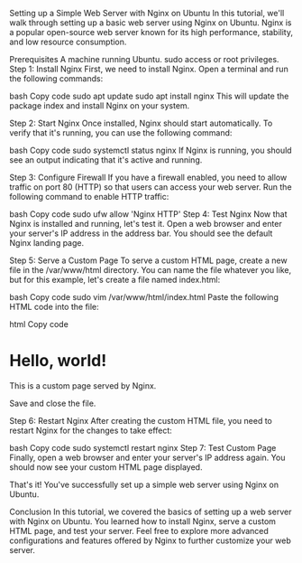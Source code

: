 Setting up a Simple Web Server with Nginx on Ubuntu
In this tutorial, we'll walk through setting up a basic web server using Nginx on Ubuntu. Nginx is a popular open-source web server known for its high performance, stability, and low resource consumption.

Prerequisites
A machine running Ubuntu.
sudo access or root privileges.
Step 1: Install Nginx
First, we need to install Nginx. Open a terminal and run the following commands:

bash
Copy code
sudo apt update
sudo apt install nginx
This will update the package index and install Nginx on your system.

Step 2: Start Nginx
Once installed, Nginx should start automatically. To verify that it's running, you can use the following command:

bash
Copy code
sudo systemctl status nginx
If Nginx is running, you should see an output indicating that it's active and running.

Step 3: Configure Firewall
If you have a firewall enabled, you need to allow traffic on port 80 (HTTP) so that users can access your web server. Run the following command to enable HTTP traffic:

bash
Copy code
sudo ufw allow 'Nginx HTTP'
Step 4: Test Nginx
Now that Nginx is installed and running, let's test it. Open a web browser and enter your server's IP address in the address bar. You should see the default Nginx landing page.

Step 5: Serve a Custom Page
To serve a custom HTML page, create a new file in the /var/www/html directory. You can name the file whatever you like, but for this example, let's create a file named index.html:

bash
Copy code
sudo vim /var/www/html/index.html
Paste the following HTML code into the file:

html
Copy code

<!DOCTYPE html>
<html lang="en">
<head>
    <meta charset="UTF-8">
    <meta name="viewport" content="width=device-width, initial-scale=1.0">
    <title>My Custom Page</title>
</head>
<body>
    <h1>Hello, world!</h1>
    <p>This is a custom page served by Nginx.</p>
</body>
</html>
Save and close the file.

Step 6: Restart Nginx
After creating the custom HTML file, you need to restart Nginx for the changes to take effect:

bash
Copy code
sudo systemctl restart nginx
Step 7: Test Custom Page
Finally, open a web browser and enter your server's IP address again. You should now see your custom HTML page displayed.

That's it! You've successfully set up a simple web server using Nginx on Ubuntu.

Conclusion
In this tutorial, we covered the basics of setting up a web server with Nginx on Ubuntu. You learned how to install Nginx, serve a custom HTML page, and test your server. Feel free to explore more advanced configurations and features offered by Nginx to further customize your web server.
